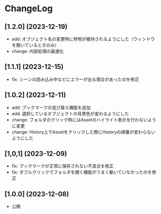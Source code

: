 # ChangeLog
## [1.2.0] (2023-12-19)
- add: オブジェクト名の変更時に参照が維持されるようにした（ウィンドウを開いているときのみ）
- change: 内部処理の最適化

## [1.1.1] (2023-12-15)
- fix: シーンの読み込み中などにエラーが出る場合があったのを修正

## [1.0.2] (2023-12-11)
- add: ブックマークの並び替え機能を追加
- add: 選択しているオブジェクトの背景色が変わるようにした
- change: フォルダのクリック時にはAssetのハイライト表示を行わないように変更
- change: History上でAssetをクリックした際にHistoryの順番が変わらないようにした

## [1,0,1] (2023-12-09)
- fix: ブックマークが正常に保存されない不具合を修正
- fix: ダブルクリックでフォルダを開く機能がうまく動いていなかったのを修正

## [1.0.0] (2023-12-08)
- 公開